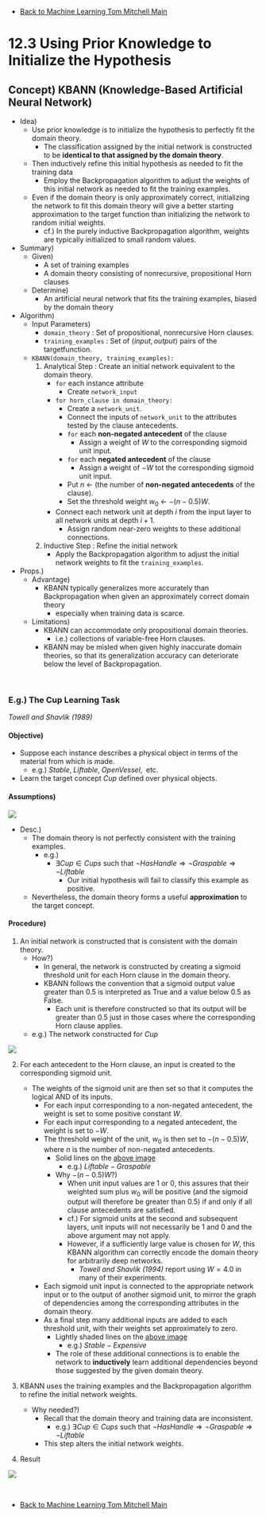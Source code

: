 * [Back to Machine Learning Tom Mitchell Main](../../main.md)

# 12.3 Using Prior Knowledge to Initialize the Hypothesis
## Concept) KBANN (Knowledge-Based Artificial Neural Network)
- Idea)
  - Use prior knowledge is to initialize the hypothesis to perfectly fit the domain theory.
    - The classification assigned by the initial network is constructed to be **identical to that assigned by the domain theory**.
  - Then inductively refine this initial hypothesis as needed to fit the training data
    - Employ the Backpropagation algorithm to adjust the weights of this initial network as needed to fit the training examples. 
  - Even if the domain theory is only approximately correct, initializing the network to fit this domain theory will give a better starting approximation to the target function than initializing the network to random initial weights.
    - cf.) In the purely inductive Backpropagation algorithm, weights are typically initialized to small random values.
- Summary)
  - Given)
    - A set of training examples
    - A domain theory consisting of nonrecursive, propositional Horn clauses
  - Determine)
    - An artificial neural network that fits the training examples, biased by the domain theory
- Algorithm)
  - Input Parameters)
    - ```domain_theory``` : Set of propositional, nonrecursive Horn clauses.
    - ```training_examples``` : Set of $\langle input, output \rangle$ pairs of the targetfunction.
  - ```KBANN(domain_theory, training_examples):```
    1. Analytical Step : Create an initial network equivalent to the domain theory.
       - ```for``` each instance attribute
         - Create ```network_input```
       - ```for horn_clause in domain_theory:```
         - Create a ```network_unit```.
         - Connect the inputs of ```network_unit``` to the attributes tested by the clause antecedents.
         - ```for``` each **non-negated antecedent** of the clause
           - Assign a weight of $W$ to the corresponding sigmoid unit input.
         - ```for``` each **negated antecedent** of the clause
           - Assign a weight of $-W$ tot the corresponding sigmoid unit input.
         - Put $n$ $\leftarrow$ (the number of **non-negated antecedents** of the clause).
         - Set the threshold weight $w_0$ $\leftarrow$ $-(n - 0.5)W$.
       - Connect each network unit at depth $i$ from the input layer to all network units at depth $i+1$.
         - Assign random near-zero weights to these additional connections.
    2. Inductive Step : Refine the initial network
       - Apply the Backpropagation algorithm to adjust the initial network weights to fit the ```training_examples```.
- Props.)
  - Advantage)
    - KBANN typically generalizes more accurately than Backpropagation when given an approximately correct domain theory
      - especially when training data is scarce.
  - Limitations)
    - KBANN can accommodate only propositional domain theories.
      - i.e.) collections of variable-free Horn clauses. 
    - KBANN may be misled when given highly inaccurate domain theories, so that its generalization accuracy can deteriorate below the level of Backpropagation.


<br>

### E.g.) The Cup Learning Task
*Towell and Shavlik (1989)*
#### Objective)
  - Suppose each instance describes a physical object in terms of the material from which is made.
    - e.g.) $`Stable, \; Liftable, \; OpenVessel, \;`$ etc.
  - Learn the target concept $`Cup`$ defined over physical objects.
#### Assumptions)   
![](images/001.png)

- Desc.)
  - The domain theory is not perfectly consistent with the training examples.
    - e.g.)
      - $\exists Cup \in Cups$ such that $\neg HasHandle \Rightarrow \neg Graspable \Rightarrow \neg Liftable$
        - Our initial hypothesis will fail to classify this example as positive.
  - Nevertheless, the domain theory forms a useful **approximation** to the target concept.

#### Procedure)
1. An initial network is constructed that is consistent with the domain theory.
    - How?)
      - In general, the network is constructed by creating a sigmoid threshold unit for each Horn clause in the domain theory.
      - KBANN follows the convention that a sigmoid output value greater than 0.5 is interpreted as True and a value below 0.5 as False.
        - Each unit is therefore constructed so that its output will be greater than 0.5 just in those cases where the corresponding Horn clause applies.
    - e.g.) The network constructed for $Cup$   

![](images/002.png)

2. For each antecedent to the Horn clause, an input is created to the corresponding sigmoid unit.
   - The weights of the sigmoid unit are then set so that it computes the logical AND of its inputs.
     - For each input corresponding to a non-negated antecedent, the weight is set to some positive constant $W$.
     - For each input corresponding to a negated antecedent, the weight is set to $-W$.
     - The threshold weight of the unit, $w_0$ is then set to $-(n-0.5) W$, where $n$ is the number of non-negated antecedents.
       - Solid lines on the [above image](images/002.png)
         - e.g.) $Liftable - Graspable$
       - Why $-(n-0.5) W$?)
         - When unit input values are $1$ or $0$, this assures that their weighted sum plus $w_0$ will be positive (and the sigmoid output will therefore be greater than $0.5$) if and only if all clause antecedents are satisfied.
         - cf.) For sigmoid units at the second and subsequent layers, unit inputs will not necessarily be $1$ and $0$ and the above argument may not apply.
         - However, if a sufficiently large value is chosen for $W$, this KBANN algorithm can correctly encode the domain theory for arbitrarily deep networks.
           - *Towell and Shavlik (1994)* report using $W = 4.0$ in many of their experiments.
     - Each sigmoid unit input is connected to the appropriate network input or to the output of another sigmoid unit, to mirror the graph of dependencies among the corresponding attributes in the domain theory. 
     - As a final step many additional inputs are added to each threshold unit, with their weights set approximately to zero.
       - Lightly shaded lines on the [above image](images/002.png)
         - e.g.) $Stable - Expensive$
       - The role of these additional connections is to enable the network to **inductively** learn additional dependencies beyond those suggested by the given domain theory.

3. KBANN uses the training examples and the Backpropagation algorithm to refine the initial 
network weights.
   - Why needed?)
     - Recall that the domain theory and training data are inconsistent.
       - e.g.) $\exists Cup \in Cups$ such that $\neg HasHandle \Rightarrow \neg Graspable \Rightarrow \neg Liftable$
     - This step alters the initial network weights.

4. Result   

![](images/003.png)

<br>

* [Back to Machine Learning Tom Mitchell Main](../../main.md)